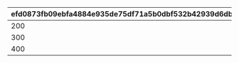 |efd0873fb09ebfa4884e935de75df71a5b0dbf532b42939d6db6cd9dbe474566|bf72e8325104202e9b8625b68b048131e9bd26038bee3abbc25328a2a41cf66c|49243963b93abfcb33d8e3eac2e5a3feed14c2a966ceb6532dbd716dc8b42dbd|511b6676017180d2a2af90e240566d75d1864aed6aba256add1b71a029c9a588|d8935b324bf73565566575b3732b19799dfcac738795414199f97b95e9b5de81|ebddd280a3ffc37f09e2585ab4eea72f64347cf6cfabb8134f6622f0d274d608|be24b117aba32176f217305fe9e0ce098d171d99bb5db8a37aaf88975bec480d|104c5e9542ffd8d60f0a53df1c1d530f083fc71057890b2f9ca1dcfd18f670c6|ee36985a81ae1dc58140ca957aaa5ad763904fa85c3391b24a03f917d36f6aa5|4765d7d95066664994df21173865bd0a325866d7464198c80c444477a13da1f2|211f19dee558ef4a9b8b2df3c85d15da9fc51ccfe8aedc0f33a142180f548d70|
| --- | --- | --- | --- | --- | --- | --- | --- | --- | --- | --- |
|200|300|400000|1|50|200|300|1200|1000000|3000|400000|
|300|400|600000|2|100|300|400|1800|2000000|4000|400000|
|400|600|800000|3|150|400|600|2400|3000000|5000|400000|